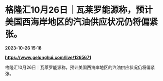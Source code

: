 # 格隆汇10月26日｜瓦莱罗能源称，预计美国西海岸地区的汽油供应状况仍将偏紧张。

**2023-10-26 15:18**

**https://www.gelonghui.com/live/1265671**

格隆汇10月26日｜瓦莱罗能源称，预计美国西海岸地区的汽油供应状况仍将偏紧张。